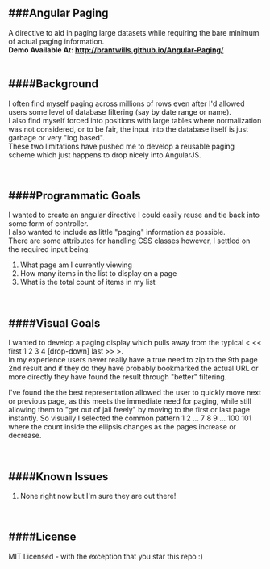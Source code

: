 ###Angular Paging
--------------
A directive to aid in paging large datasets while requiring the bare minimum of actual paging information.
<br/>
<b>Demo Available At: http://brantwills.github.io/Angular-Paging/</b>
<br/>
<br/>

####Background
--------------
I often find myself paging across millions of rows even after I'd allowed users some level of database filtering (say by date range or name).  
I also find myself forced into positions with large tables where normalization was not considered, or to be fair, 
the input into the database itself is just garbage or very "log based".  
These two limitations have pushed me to develop a reusable paging scheme which just happens to drop nicely into AngularJS.

<br/>


####Programmatic Goals
-------------
I wanted to create an angular directive I could easily reuse and tie back into some form of controller.  
I also wanted to include as little "paging" information as possible.  
There are some attributes for handling CSS classes however, I settled on the required input being:

1. What page am I currently viewing
2. How many items in the list to display on a page
3. What is the total count of items in my list

<br/>



####Visual Goals
--------------
I wanted to develop a paging display which pulls away from the typical < << first 1 2 3 4 [drop-down] last >> >.  
In my experience users never really have a true need to zip to the 9th page 2nd result 
and if they do they have probably bookmarked the actual URL or more directly they have found the result through "better" filtering.

I've found the the best representation allowed the user to quickly move next or previous page, 
as this meets the immediate need for paging, while still allowing them to "get out of jail freely" by 
moving to the first or last page instantly. So visually I selected the common pattern 1 2 ... 7 8 9 ... 100 101 
where the count inside the ellipsis changes as the pages increase or decrease.

<br/>


####Known Issues
--------------
1. None right now but I'm sure they are out there!

<br/>



####License
--------------  
MIT Licensed - with the exception that you star this repo :)

<br/>
